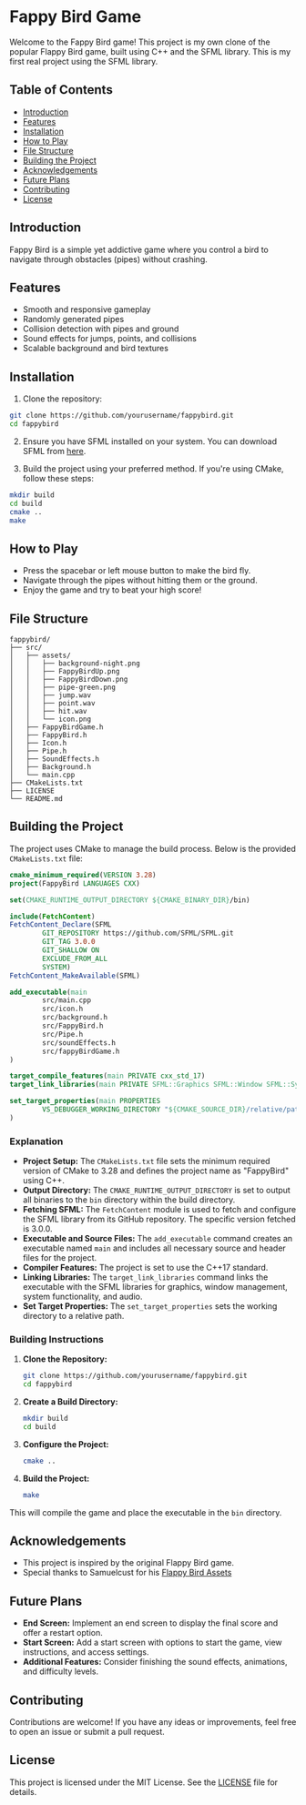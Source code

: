 # Fappy Bird Game

Welcome to the Fappy Bird game! This project is my own clone of the popular Flappy Bird game, built using C++ and the SFML library. This is my first real project using the SFML library.

## Table of Contents
- [Introduction](#introduction)
- [Features](#features)
- [Installation](#installation)
- [How to Play](#how-to-play)
- [File Structure](#file-structure)
- [Building the Project](#building-the-project)
- [Acknowledgements](#acknowledgements)
- [Future Plans](#future-plans)
- [Contributing](#contributing)
- [License](#license)

## Introduction

Fappy Bird is a simple yet addictive game where you control a bird to navigate through obstacles (pipes) without crashing.

## Features

- Smooth and responsive gameplay
- Randomly generated pipes
- Collision detection with pipes and ground
- Sound effects for jumps, points, and collisions
- Scalable background and bird textures

## Installation

1. Clone the repository:

```bash
git clone https://github.com/yourusername/fappybird.git
cd fappybird
```

2. Ensure you have SFML installed on your system. You can download SFML from [here](https://www.sfml-dev.org/download.php).

3. Build the project using your preferred method. If you're using CMake, follow these steps:

```bash
mkdir build
cd build
cmake ..
make
```

## How to Play

- Press the spacebar or left mouse button to make the bird fly.
- Navigate through the pipes without hitting them or the ground.
- Enjoy the game and try to beat your high score!

## File Structure

```
fappybird/
├── src/
│   ├── assets/
│   │   ├── background-night.png
│   │   ├── FappyBirdUp.png
│   │   ├── FappyBirdDown.png
│   │   ├── pipe-green.png
│   │   ├── jump.wav
│   │   ├── point.wav
│   │   ├── hit.wav
│   │   └── icon.png
│   ├── FappyBirdGame.h
│   ├── FappyBird.h
│   ├── Icon.h
│   ├── Pipe.h
│   ├── SoundEffects.h
│   ├── Background.h
│   └── main.cpp
├── CMakeLists.txt
├── LICENSE
└── README.md
```
## Building the Project

The project uses CMake to manage the build process. Below is the provided `CMakeLists.txt` file:

```cmake
cmake_minimum_required(VERSION 3.28)
project(FappyBird LANGUAGES CXX)

set(CMAKE_RUNTIME_OUTPUT_DIRECTORY ${CMAKE_BINARY_DIR}/bin)

include(FetchContent)
FetchContent_Declare(SFML
        GIT_REPOSITORY https://github.com/SFML/SFML.git
        GIT_TAG 3.0.0
        GIT_SHALLOW ON
        EXCLUDE_FROM_ALL
        SYSTEM)
FetchContent_MakeAvailable(SFML)

add_executable(main
        src/main.cpp
        src/icon.h
        src/background.h
        src/FappyBird.h
        src/Pipe.h
        src/soundEffects.h
        src/fappyBirdGame.h
)

target_compile_features(main PRIVATE cxx_std_17)
target_link_libraries(main PRIVATE SFML::Graphics SFML::Window SFML::System SFML::Audio)

set_target_properties(main PROPERTIES
        VS_DEBUGGER_WORKING_DIRECTORY "${CMAKE_SOURCE_DIR}/relative/path/to/working/directory"
)
```

### Explanation

- **Project Setup:** The `CMakeLists.txt` file sets the minimum required version of CMake to 3.28 and defines the project name as "FappyBird" using C++.
- **Output Directory:** The `CMAKE_RUNTIME_OUTPUT_DIRECTORY` is set to output all binaries to the `bin` directory within the build directory.
- **Fetching SFML:** The `FetchContent` module is used to fetch and configure the SFML library from its GitHub repository. The specific version fetched is 3.0.0.
- **Executable and Source Files:** The `add_executable` command creates an executable named `main` and includes all necessary source and header files for the project.
- **Compiler Features:** The project is set to use the C++17 standard.
- **Linking Libraries:** The `target_link_libraries` command links the executable with the SFML libraries for graphics, window management, system functionality, and audio.
- **Set Target Properties:** The `set_target_properties` sets the working directory to a relative path.

### Building Instructions

1. **Clone the Repository:**
   ```bash
   git clone https://github.com/yourusername/fappybird.git
   cd fappybird
   ```

2. **Create a Build Directory:**
   ```bash
   mkdir build
   cd build
   ```

3. **Configure the Project:**
   ```bash
   cmake ..
   ```

4. **Build the Project:**
   ```bash
   make
   ```

This will compile the game and place the executable in the `bin` directory.

## Acknowledgements

- This project is inspired by the original Flappy Bird game.
- Special thanks to Samuelcust for his [Flappy Bird Assets](https://github.com/samuelcust/flappy-bird-assets)

## Future Plans

- **End Screen:** Implement an end screen to display the final score and offer a restart option.
- **Start Screen:** Add a start screen with options to start the game, view instructions, and access settings.
- **Additional Features:** Consider finishing the sound effects, animations, and difficulty levels.

## Contributing

Contributions are welcome! If you have any ideas or improvements, feel free to open an issue or submit a pull request.

## License

This project is licensed under the MIT License. See the [LICENSE](LICENSE) file for details.
